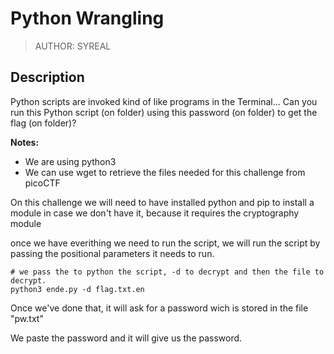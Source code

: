 # Python Wrangling

> AUTHOR: SYREAL

## Description

Python scripts are invoked kind of like programs in the Terminal... Can you run this Python script (on folder) using this password (on folder) to get the flag (on folder)?

**Notes:** 
- We are using python3
- We can use wget to retrieve the files needed for this challenge from picoCTF

On this challenge we will need to have installed python and pip to install a module in case we don't have it, because it requires the cryptography module

once we have everithing we need to run the script, we will run the script by passing the positional parameters it needs to run.

```
# we pass the to python the script, -d to decrypt and then the file to decrypt.
python3 ende.py -d flag.txt.en 
```
Once we've done that, it will ask for a password wich is stored in the file "pw.txt"

We paste the password and it will give us the password.

